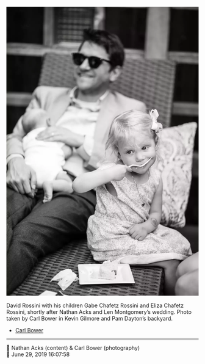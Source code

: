 ![David Rossini with his children Gabe and Eliza Chafetz Rossini](assets/f108a18eb75ab224568b9d9aecbe7ae5.webp)

David Rossini with his children Gabe Chafetz Rossini and Eliza Chafetz Rossini, shortly after Nathan Acks and Len Montgomery’s wedding. Photo taken by Carl Bower in Kevin Gilmore and Pam Dayton’s backyard.

* [Carl Bower](https://carlbowerphotos.com)

- - - -

<span aria-hidden="true">👥</span> Nathan Acks (content) & Carl Bower (photography)  
<span aria-hidden="true">📅</span> June 29, 2019 16:07:58
